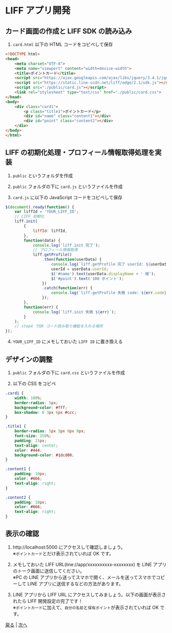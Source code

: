 # LIFF アプリ開発

## カード画面の作成と LIFF SDK の読み込み

1. `card.html` 以下の HTML コードをコピペして保存

```html
<!DOCTYPE html>
<head>
    <meta charset="UTF-8">
    <meta name="viewport" content="width=device-width">
    <title>ポイントカード</title>
    <script src="https://ajax.googleapis.com/ajax/libs/jquery/3.4.1/jquery.min.js"></script>
    <script src="https://static.line-scdn.net/liff/edge/2.1/sdk.js"></script>
    <script src="./public/card.js"></script>
    <link rel="stylesheet" type="text/css" href="./public/card.css">
</head>
<body>
    <div class="card1">
        <p class="title1">ポイントカード</p>
        <div id="name" class="content1"></div>
        <div id="point" class="content2"></div>
    </div>
</body>
</html>
```

## LIFF の初期化処理・プロフィール情報取得処理を実装

1. `public` というフォルダを作成

2. `public` フォルダの下に `card.js` というファイルを作成

3. `card.js` に以下の JavaScript コードをコピペして保存

```javascript
$(document).ready(function() {
	var liffId = 'YOUR_LIFF_ID';
	// LIFF 初期化
	liff.init(
		{
			liffId: liffId,
		},
		function(data) {
			console.log('liff.init 完了');
			// プロフィール情報取得
			liff.getProfile()
				.then(function(userData) {
					console.log(`liff.getProfile 完了 userId: ${userData.userId}, displayName: ${userData.displayName}`);
					userId = userData.userId;
					$('#name').text(userData.displayName + ' 様');
					$('#point').text('100 ポイント');
				})
				.catch(function(err) {
					console.log(`liff.getProfile 失敗 code: ${err.code}, detail: ${err.message}`);
				});
		},
		function(err) {
			console.log(`liff.init 失敗 ${err}`);
		}
	);
	// step4 でQR コード読み取り機能を入れる場所
});
```

4. `YOUR_LIFF_ID` にメモしておいた `LIFF ID` に置き換える

## デザインの調整

1. `public` フォルダの下に `card.css` というファイルを作成

2. 以下の CSS をコピペ

```css
.card1 {
	width: 100%;
	border-radius: 5px;
	background-color: #fff;
	box-shadow: 0 3px 6px #ccc;
}

.title1 {
	border-radius: 5px 5px 0px 0px;
	font-size: 150%;
	padding: 15px;
	text-align: center;
	color: #444;
	background-color: #1dcd00;
}

.content1 {
	padding: 10px;
	color: #666;
	text-align: right;
}

.content2 {
	padding: 10px;
	color: #666;
	text-align: right;
}
```

## 表示の確認

1. http://localhost:5000 にアクセスして確認しましょう。  
   ※`ポイントカード`とだけ表示されていれば OK です。

2. メモしておいた LIFF URL(line://app/xxxxxxxxxx-xxxxxxxx) を LINE アプリのトーク画面に送信してください。  
   ※PC の LINE アプリから送ってスマホで開く、メールを送ってスマホでコピーして LINE アプリに送信するなどの方法があります。

3) LINE アプリから LIFF URL にアクセスしてみましょう。以下の画面が表示されたら LIFF 開発設定の完了です！  
   ※`ポイントカード`に加えて、`自分の名前`と`保有ポイント`が表示されていれば OK です。

[戻る](step1.md) | [次へ](step3.md)
